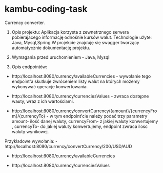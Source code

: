 # kambu-coding-task

Currency converter.
1. Opis projektu:
Aplikacja korzysta z zewnetrznego serwera pobierajacego informację odnośnie kursów walut.
Technologie użyte: Java, Mysql,Spring
W projekcie znajduję się swagger tworzący automatycznie dokumentację projektu.

2. Wymagania przed uruchomieniem - Java, Mysql

3. Opis endpointów:
  - http://localhost:8080/currency/availableCurrencies - wywołanie tego endpoint'a skutkuje zwróceniem listy 
  walut na których możemy wykonywać operacje konwertowania.
  
  - http://localhost:8080/currency/currenciesValues - zwraca dostępne wauty, wraz z ich wartościami.
  
  - http://localhost:8080/currency/convertCurrency/{amount}/{currencyFrom}/{currencyTo} - w tym endpoint'cie należy podać trzy parametry
  amount- ilość danej waluty, currencyFrom- z jakiej waluty konwertujemy , currencyTo- do jakiej waluty konwertujemy, endpoint zwraca
  ilosc waluty wynikowej.
  
  Przykładowe wywołania:
    - http://localhost:8080/currency/convertCurrency/200/USD/AUD
    
   - http://localhost:8080/currency/availableCurrencies
    
   - http://localhost:8080/currency/currenciesValues
  
 


